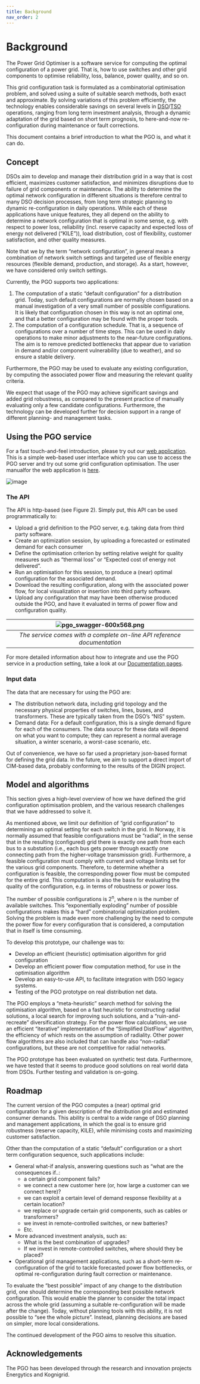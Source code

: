 ```yaml
---
title: Background
nav_order: 2
---
```


# Background

The Power Grid Optimiser is a software service for computing the optimal configuration of a power grid. That is, how to use switches and other grid components to optimise reliability, loss, balance, power quality, and so on.

This grid configuration task is formulated as a combinatorial optimisation problem, and solved using a suite of suitable search methods, both exact and approximate. By solving variations of this problem efficiently, the technology enables considerable savings on several levels in [DSO](http://energywiki.eyp.org/view/Distribution_System_Operators_(DSOs))/[TSO](http://energywiki.eyp.org/view/Transmission_System_Operator) operations, ranging from long term investment analysis, through a dynamic adaptation of the grid based on short term prognosis, to here-and-now re-configuration during maintenance or fault corrections.

This document contains a brief introduction to what the PGO is, and what it can do.

## Concept

DSOs aim to develop and manage their distribution grid in a way that is cost efficient, maximizes customer satisfaction, and minimizes disruptions due to failure of grid components or maintenance. The ability to determine the optimal network configuration in different situations is therefore central to many DSO decision processes, from long term strategic planning to dynamic re-configuration in daily operations. While each of these applications have unique features, they all depend on the ability to determine a network configuration that is optimal in some sense, e.g. with respect to power loss, reliability (incl. reserve capacity and expected loss of energy not delivered (“KILE”)), load distribution, cost of flexibility, customer satisfaction, and other quality measures.

Note that we by the term “network configuration”, in general mean a combination of network switch settings and targeted use of flexible energy resources (flexible demand, production, and storage). As a start, however, we have considered only switch settings.

Currently, the PGO supports two applications:

1. The computation of a static “default configuration” for a distribution grid. Today, such default configurations are normally chosen based on a manual investigation of a very small number of possible configurations. It is likely that configuration chosen in this way is not an optimal one, and that a better configuration may be found with the proper tools.
2. The computation of a configuration schedule. That is, a sequence of configurations over a number of time steps. This can be used in daily operations to make minor adjustments to the near-future configurations. The aim is to remove predicted bottlenecks that appear due to variation in demand and/or component vulnerability (due to weather), and so ensure a stable delivery.

Furthermore, the PGO may be used to evaluate any existing configuration, by computing the associated power flow and measuring the relevant quality criteria.

We expect that usage of the PGO may achieve significant savings and added grid robustness, as compared to the present practice of manually evaluating only a few candidate configurations. Furthermore, the technology can be developed further for decision support in a range of different planning- and management tasks.

## Using the PGO service

For a fast touch-and-feel introduction, please try out our [web application](https://pgosintef.azurewebsites.net/#/). This is a simple web-based user interface which you can use to access the PGO server and try out some grid configuration optimisation. The user manualfor the web application is [here](demo-client-user-manual.md).

![image](assets/PgoCapture-600x384.jpg)

### The API

The API is http-based (see Figure 2). Simply put, this API can be used programmatically to:

 * Upload a grid definition to the PGO server, e.g. taking data from third party software.
 * Create an optimization session, by uploading a forecasted or estimated demand for each consumer
 * Define the optimisation criterion by setting relative weight for quality measures such as “thermal loss” or “Expected cost of energy not delivered”.
 * Run an optimisation for this session, to produce a (near) optimal configuration for the associated demand.
 * Download the resulting configuration, along with the associated power flow, for local visualization or insertion into third party software.
 * Upload any configuration that may have been otherwise produced outside the PGO, and have it evaluated in terms of power flow and configuration quality.


| ![pgo_swagger-600x568.png](assets/pgo_swagger-600x568.png) | 
|:--:| 
| *The service comes with a complete on-line API reference documentation* |

For more detailed information about how to integrate and use the PGO service in a production setting, take a look at our [Documentation pages](documentation.md).

### Input data

The data that are necessary for using the PGO are:

 * The distribution network data, including grid topology and the necessary physical properties of switches, lines, buses, and transformers. These are typically taken from the DSO’s “NIS” system.
 * Demand data: For a default configuration, this is a single demand figure for each of the consumers. The data source for these data will depend on what you want to compute; they can represent a normal average situation, a winter scenario, a worst-case scenario, etc.

Out of convenience, we have so far used a proprietary json-based format for defining the grid data. In the future, we aim to support a direct import of CIM-based data, probably conforming to the results of the DIGIN project.

## Model and algorithms

This section gives a high-level overview of how we have defined the grid configuration optimisation problem, and the various research challenges that we have addressed to solve it.

As mentioned above, we limit our definition of “grid configuration” to determining an optimal setting for each switch in the grid.  In Norway, it is normally assumed that feasible configurations must be “radial”, in the sense that in the resulting (configured) grid there is exactly one path from each bus to a substation (i.e., each bus gets power through exactly one connecting path from the higher-voltage transmission grid). Furthermore, a feasible configuration must comply with current and voltage limits set for the various grid components. Therefore, to determine whether a configuration is feasible, the corresponding power flow must be computed for the entire grid. This computation is also the basis for evaluating the quality of the configuration, e.g. in terms of robustness or power loss.

The number of possible configurations is 2<sup>n</sup>, where n is the number of available switches. This “exponentially exploding” number of possible configurations makes this a “hard” combinatorial optimization problem. Solving the problem is made even more challenging by the need to compute the power flow for every configuration that is considered, a computation that in itself is time consuming. 

To develop this prototype, our challenge was to:

 * Develop an efficient (heuristic) optimisation algorithm for grid configuration
 * Develop an efficient power flow computation method, for use in the optimisation algorithm
 * Develop an easy-to-use API, to facilitate integration with DSO legacy systems.
 * Testing of the PGO prototype on real distribution net data.


The PGO employs a “meta-heuristic” search method for solving the optimisation algorithm, based on a fast heuristic for constructing radial solutions, a local search for improving such solutions, and a “ruin-and-recreate” diversification strategy. For the power flow calculations, we use an efficient “iterative” implementation of the “Simplified DistFlow” algorithm, the efficiency of which rests on the assumption of radiality. Other power flow algorithms are also included that can handle also “non-radial” configurations, but these are not competitive for radial networks.

The PGO prototype has been evaluated on synthetic test data. Furthermore, we have tested that it seems to produce good solutions on real world data from DSOs. Further testing and validation is on-going.

## Roadmap

The current version of the PGO computes a (near) optimal grid configuration for a given description of the distribution grid and estimated consumer demands. This ability is central to a wide range of DSO planning and management applications, in which the goal is to ensure grid robustness (reserve capacity, KILE), while minimising costs and maximizing customer satisfaction.

Other than the computation of a static “default” configuration or a short term configuration sequence, such applications include:

 * General what-if analysis, answering questions such as “what are the consequences if..:
   * a certain grid component fails?
   * we connect a new customer here (or, how large a customer can we connect here)?
   * we can exploit a certain level of demand response flexibility at a certain location?
   * we replace or upgrade certain grid components, such as cables or transformers?
   * we invest in remote-controlled switches, or new batteries?
   * Etc.
 * More advanced investment analysis, such as:
   * What is the best combination of upgrades?
   * If we invest in remote-controlled switches, where should they be placed?
 * Operational grid management applications, such as a short-term re-configuration of the grid to tackle forecasted power flow bottlenecks, or optimal re-configuration during fault correction or maintenance.

To evaluate the “best possible” impact of any change to the distribution grid, one should determine the corresponding best possible network configuration. This would enable the planner to consider the total impact across the whole grid (assuming a suitable re-configuration will be made after the change). Today, without planning tools with this ability, it is not possible to “see the whole picture”. Instead, planning decisions are based on simpler, more local considerations.

The continued development of the PGO aims to resolve this situation.

## Acknowledgements

The PGO has been developed through the research and innovation projects Energytics and Kognigrid.


